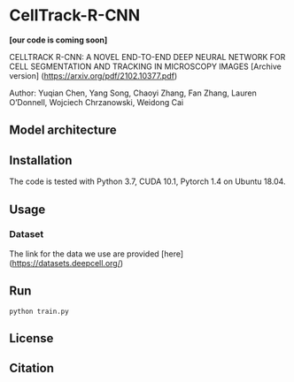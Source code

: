 # CellTrack-R-CNN

**[our code is coming soon]**

CELLTRACK R-CNN: A NOVEL END-TO-END DEEP NEURAL NETWORK FOR CELL SEGMENTATION AND TRACKING IN MICROSCOPY IMAGES [Archive version] (https://arxiv.org/pdf/2102.10377.pdf)

Author: Yuqian Chen, Yang Song, Chaoyi Zhang, Fan Zhang, Lauren O’Donnell, Wojciech Chrzanowski, Weidong Cai

## Model architecture

## Installation
The code is tested with Python 3.7, CUDA 10.1, Pytorch 1.4 on Ubuntu 18.04.

## Usage
### Dataset
The link for the data we use are provided [here] (https://datasets.deepcell.org/)

## Run

```
python train.py
```
## License

## Citation
